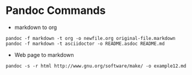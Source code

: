 # Pandoc Commands

- markdown to org

```
pandoc -f markdown -t org -o newfile.org original-file.markdown
pandoc -f markdown -t asciidoctor -o README.asdoc README.md
```

- Web page to markdown

```
pandoc -s -r html http://www.gnu.org/software/make/ -o example12.md
```
